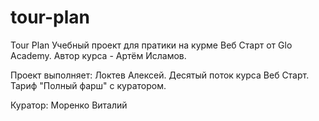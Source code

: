 # tour-plan

Tour Plan
Учебный проект для пратики на курме Веб Старт от Glo Academy. Автор курса - Артём Исламов.

Проект выполняет:
Локтев Алексей. Десятый поток курса Веб Старт. Тариф "Полный фарш" с куратором.

Куратор:
Моренко Виталий
